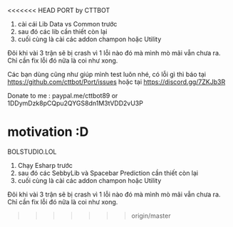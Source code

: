 <<<<<<< HEAD
PORT by CTTBOT


1. cài cái Lib Data vs Common trước 
2. sau đó các lib cần thiết còn lại
3. cuối cùng là cài các addon champon hoặc Utility


Đôi khi vài 3 trận sẽ bị crash vì 1 lỗi nào đó mà mình mò mãi vẫn chưa ra. Chỉ cần fix lỗi đó nữa là coi như xong.

Các bạn dùng cũng như giúp mình test luôn nhé, có lỗi gì thì báo tại https://github.com/cttbot/Port/issues hoặc tại https://discord.gg/7ZKJb3R 



Donate to me :  paypal.me/cttbot89 or 1DDymDzk8pCQpu2QYGS8dn1M3tVDD2vU3P

motivation :D
=======

BOLSTUDIO.LOL

1. Chạy Esharp trước 
2. sau đó các SebbyLib và Spacebar Prediction cần thiết còn lại
3. cuối cùng là cài các addon champon hoặc Utility



Đôi khi vài 3 trận sẽ bị crash vì 1 lỗi nào đó mà mình mò mãi vẫn chưa ra. Chỉ cần fix lỗi đó nữa là coi như xong.

>>>>>>> origin/master
